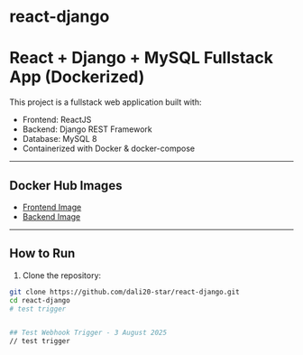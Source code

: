 # react-django 
#  React + Django + MySQL Fullstack App (Dockerized)

This project is a fullstack web application built with:

-  Frontend: ReactJS
-  Backend: Django REST Framework
-  Database: MySQL 8
-  Containerized with Docker & docker-compose

---

## Docker Hub Images

- [Frontend Image](https://hub.docker.com/r/ahmedmasmoudi047/frontend-app)
- [Backend Image](https://hub.docker.com/r/ahmedmasmoudi047/backend-app)

---

##  How to Run

1. Clone the repository:

```bash
git clone https://github.com/dali20-star/react-django.git
cd react-django
#   t e s t   t r i g g e r 
 
 
## Test Webhook Trigger - 3 August 2025
/ /   t e s t   t r i g g e r  
 